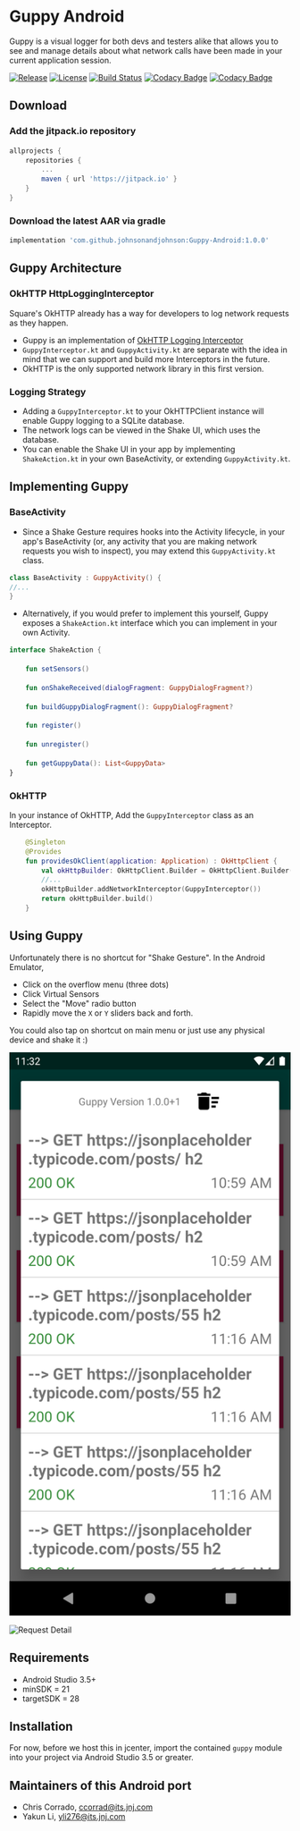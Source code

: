 # Guppy Android
Guppy is a visual logger for both devs and testers alike that allows you to see and manage details 
about what network calls have been made in your current application session.

[![Release](https://jitpack.io/v/johnsonandjohnson/Guppy-Android.svg)](https://jitpack.io/#johnsonandjohnson/Guppy-Android)
[![License](https://img.shields.io/badge/License-Apache%202.0-blue.svg)](https://opensource.org/licenses/Apache-2.0)
[![Build Status](https://travis-ci.org/johnsonandjohnson/Guppy-Android.svg?branch=master)](https://travis-ci.org/johnsonandjohnson/Guppy-Android)
[![Codacy Badge](https://api.codacy.com/project/badge/Grade/ed6f4165c12043118e939aeb201ae120)](https://www.codacy.com/app/CCorrado/Guppy-Android?utm_source=github.com&amp;utm_medium=referral&amp;utm_content=johnsonandjohnson/Guppy-Android&amp;utm_campaign=Badge_Grade)
[![Codacy Badge](https://api.codacy.com/project/badge/Coverage/ed6f4165c12043118e939aeb201ae120)](https://www.codacy.com/manual/CCorrado/Guppy-Android?utm_source=github.com&utm_medium=referral&utm_content=johnsonandjohnson/Guppy-Android&utm_campaign=Badge_Coverage)
## Download
### Add the jitpack.io repository
```groovy
allprojects {
    repositories {
        ...
        maven { url 'https://jitpack.io' }
    }
}
```
### Download the latest AAR via gradle
```groovy
implementation 'com.github.johnsonandjohnson:Guppy-Android:1.0.0'
```

## Guppy Architecture 
### OkHTTP HttpLoggingInterceptor
Square's OkHTTP already has a way for developers to log network requests as they happen. 
- Guppy is an implementation of [OkHTTP Logging Interceptor](https://github.com/square/okhttp/tree/master/okhttp-logging-interceptor)
- `GuppyInterceptor.kt` and `GuppyActivity.kt` are separate with the idea in mind that we can support and build more Interceptors in the future.
- OkHTTP is the only supported network library in this first version.

### Logging Strategy
- Adding a `GuppyInterceptor.kt` to your OkHTTPClient instance will enable Guppy logging to a SQLite database. 
- The network logs can be viewed in the Shake UI, which uses the database.
- You can enable the Shake UI in your app by implementing `ShakeAction.kt` in your own BaseActivity, or extending `GuppyActivity.kt`.

## Implementing Guppy

### BaseActivity
- Since a Shake Gesture requires hooks into the Activity lifecycle, in your app's BaseActivity (or, any 
activity that you are making network requests you wish to inspect), you may extend this `GuppyActivity.kt` class.

```kotlin 
class BaseActivity : GuppyActivity() {
//...
}
```

- Alternatively, if you would prefer to implement this yourself, Guppy exposes a `ShakeAction.kt` interface which you can implement in your own Activity.

```kotlin
interface ShakeAction {

    fun setSensors()

    fun onShakeReceived(dialogFragment: GuppyDialogFragment?)

    fun buildGuppyDialogFragment(): GuppyDialogFragment?

    fun register()

    fun unregister()

    fun getGuppyData(): List<GuppyData>
}
```

### OkHTTP
In your instance of OkHTTP, Add the `GuppyInterceptor` class as an Interceptor.

```kotlin
    @Singleton
    @Provides
    fun providesOkClient(application: Application) : OkHttpClient {
        val okHttpBuilder: OkHttpClient.Builder = OkHttpClient.Builder()
        //...
        okHttpBuilder.addNetworkInterceptor(GuppyInterceptor())
        return okHttpBuilder.build()
    }
```

## Using Guppy

Unfortunately there is no shortcut for "Shake Gesture". In the Android Emulator, 
* Click on the overflow menu (three dots)
* Click Virtual Sensors
* Select the "Move" radio button
* Rapidly move the `X` or `Y` sliders back and forth.

You could also tap on shortcut on main menu or just use any physical device and shake it :)

![Requests](https://github.com/johnsonandjohnson/Guppy-Android/raw/master/screenshots/request_list.png)

![Request Detail](https://github.com/johnsonandjohnson/Guppy-Android/raw/master/screenshots/request_detail.png)

## Requirements

* Android Studio 3.5+
* minSDK = 21
* targetSDK = 28

## Installation

For now, before we host this in jcenter, import the contained `guppy` module into your project via Android Studio 3.5 or greater.

## Maintainers of this Android port
* Chris Corrado, ccorrad@its.jnj.com
* Yakun Li, yli276@its.jnj.com
